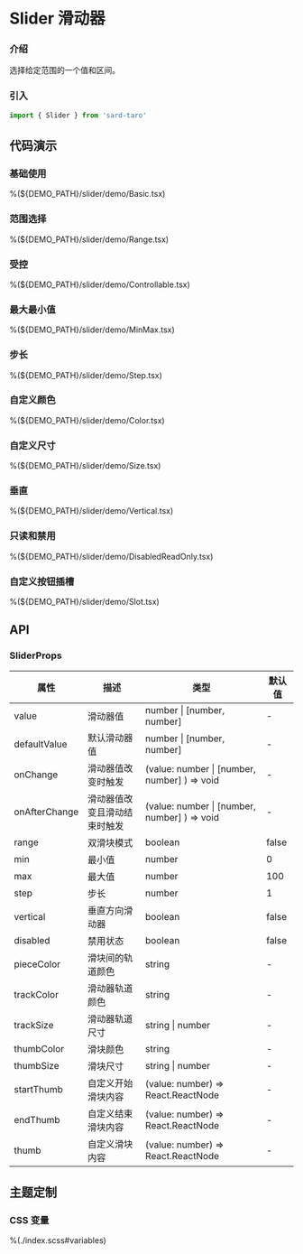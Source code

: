 # Slider 滑动器

### 介绍

选择给定范围的一个值和区间。

### 引入

```js
import { Slider } from 'sard-taro'
```

## 代码演示

### 基础使用

%(${DEMO_PATH}/slider/demo/Basic.tsx)

### 范围选择

%(${DEMO_PATH}/slider/demo/Range.tsx)

### 受控

%(${DEMO_PATH}/slider/demo/Controllable.tsx)

### 最大最小值

%(${DEMO_PATH}/slider/demo/MinMax.tsx)

### 步长

%(${DEMO_PATH}/slider/demo/Step.tsx)

### 自定义颜色

%(${DEMO_PATH}/slider/demo/Color.tsx)

### 自定义尺寸

%(${DEMO_PATH}/slider/demo/Size.tsx)

### 垂直

%(${DEMO_PATH}/slider/demo/Vertical.tsx)

### 只读和禁用

%(${DEMO_PATH}/slider/demo/DisabledReadOnly.tsx)

### 自定义按钮插槽

%(${DEMO_PATH}/slider/demo/Slot.tsx)

## API

### SliderProps

| 属性          | 描述                         | 类型                                         | 默认值 |
| ------------- | ---------------------------- | -------------------------------------------- | ------ |
| value         | 滑动器值                     | number \| [number, number]                   | -      |
| defaultValue  | 默认滑动器值                 | number \| [number, number]                   | -      |
| onChange      | 滑动器值改变时触发           | (value: number \| [number, number] ) => void | -      |
| onAfterChange | 滑动器值改变且滑动结束时触发 | (value: number \| [number, number] ) => void | -      |
| range         | 双滑块模式                   | boolean                                      | false  |
| min           | 最小值                       | number                                       | 0      |
| max           | 最大值                       | number                                       | 100    |
| step          | 步长                         | number                                       | 1      |
| vertical      | 垂直方向滑动器               | boolean                                      | false  |
| disabled      | 禁用状态                     | boolean                                      | false  |
| pieceColor    | 滑块间的轨道颜色             | string                                       | -      |
| trackColor    | 滑动器轨道颜色               | string                                       | -      |
| trackSize     | 滑动器轨道尺寸               | string \| number                             | -      |
| thumbColor    | 滑块颜色                     | string                                       | -      |
| thumbSize     | 滑块尺寸                     | string \| number                             | -      |
| startThumb    | 自定义开始滑块内容           | (value: number) => React.ReactNode           | -      |
| endThumb      | 自定义结束滑块内容           | (value: number) => React.ReactNode           | -      |
| thumb         | 自定义滑块内容               | (value: number) => React.ReactNode           | -      |

## 主题定制

### CSS 变量

%(./index.scss#variables)
